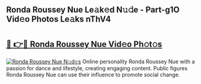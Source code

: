 ## Ronda Roussey Nue Le𝚊k𝚎d N𝚞𝚍e - Part-g1O Vid𝚎o Photos Le𝚊ks nThV4

# <h2><a href="http://fb83w5v.evod.top/?m=Ronda+Roussey+Nue">🔗 👉🔴 Ronda Roussey Nue Vid𝚎o Ph𝚘t𝚘s</a></h2>

[![Ronda Roussey Nue N𝚞d𝚎s](https://i.imgur.com/8V9OHl7.gif)](http://fb83w5v.evod.top/?m=Ronda+Roussey+Nue)
Online personality Ronda Roussey Nue with a passion for dance and lifestyle, creating engaging content. Public figures Ronda Roussey Nue can use their influence to promote social change. 
